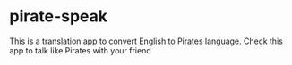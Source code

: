 # pirate-speak
This is a translation app to convert English to Pirates language. Check this app to talk like Pirates with your friend
